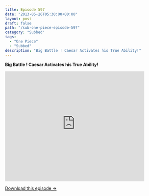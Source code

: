 ```yaml
---
title: Episode 597
date: "2013-05-26T05:30:00+00:00"
layout: post
draft: false
path: "/sub-one-piece-episode-597"
category: "Subbed"
tags:
  - "One Piece"
  - "Subbed"
description: "Big Battle ! Caesar Activates his True Ability!"
---
```


**Big Battle ! Caesar Activates his True Ability!**

<iframe width="640" height="360" src="https://www.rapidvideo.com/e/G6FRPFO9W7" frameborder="0" marginwidth=0 marginheight=0 scrolling=no allowfullscreen style="max-width:90%;"></iframe>

<a href="http://ouo.io/qs/eCodkFEQ?s=https://www.rapidvideo.com/d/G6FRPFO9W7" class="styled_a">Download this episode →</a>

